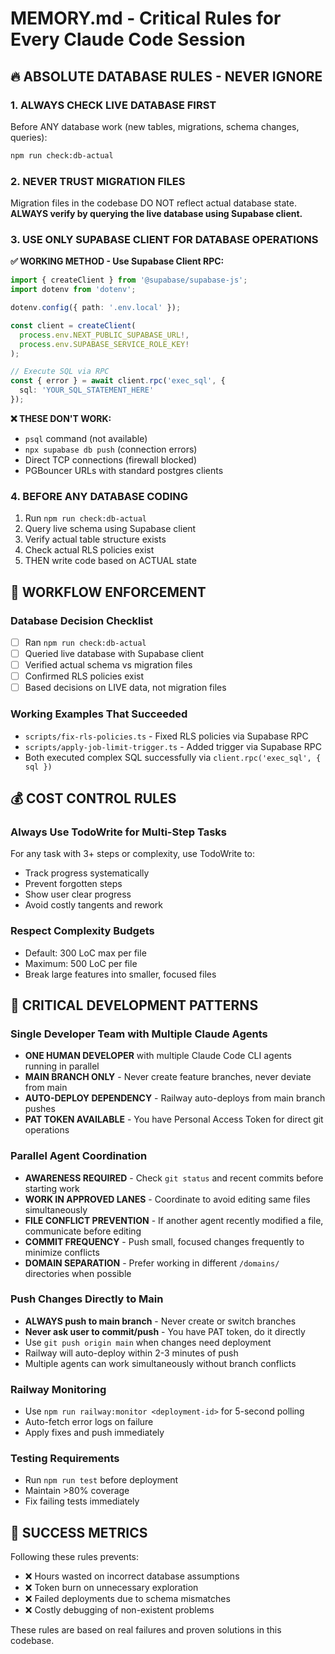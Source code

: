 # MEMORY.md - Critical Rules for Every Claude Code Session

## 🔥 ABSOLUTE DATABASE RULES - NEVER IGNORE

### 1. ALWAYS CHECK LIVE DATABASE FIRST
Before ANY database work (new tables, migrations, schema changes, queries):
```bash
npm run check:db-actual
```

### 2. NEVER TRUST MIGRATION FILES
Migration files in the codebase DO NOT reflect actual database state. 
**ALWAYS verify by querying the live database using Supabase client.**

### 3. USE ONLY SUPABASE CLIENT FOR DATABASE OPERATIONS
**✅ WORKING METHOD - Use Supabase Client RPC:**
```typescript
import { createClient } from '@supabase/supabase-js';
import dotenv from 'dotenv';

dotenv.config({ path: '.env.local' });

const client = createClient(
  process.env.NEXT_PUBLIC_SUPABASE_URL!,
  process.env.SUPABASE_SERVICE_ROLE_KEY!
);

// Execute SQL via RPC
const { error } = await client.rpc('exec_sql', {
  sql: 'YOUR_SQL_STATEMENT_HERE'
});
```

**❌ THESE DON'T WORK:**
- `psql` command (not available)
- `npx supabase db push` (connection errors)
- Direct TCP connections (firewall blocked)
- PGBouncer URLs with standard postgres clients

### 4. BEFORE ANY DATABASE CODING
1. Run `npm run check:db-actual`
2. Query live schema using Supabase client
3. Verify actual table structure exists
4. Check actual RLS policies exist
5. THEN write code based on ACTUAL state

## 🚨 WORKFLOW ENFORCEMENT

### Database Decision Checklist
- [ ] Ran `npm run check:db-actual`
- [ ] Queried live database with Supabase client
- [ ] Verified actual schema vs migration files
- [ ] Confirmed RLS policies exist
- [ ] Based decisions on LIVE data, not migration files

### Working Examples That Succeeded
- `scripts/fix-rls-policies.ts` - Fixed RLS policies via Supabase RPC
- `scripts/apply-job-limit-trigger.ts` - Added trigger via Supabase RPC
- Both executed complex SQL successfully via `client.rpc('exec_sql', { sql })`

## 💰 COST CONTROL RULES

### Always Use TodoWrite for Multi-Step Tasks
For any task with 3+ steps or complexity, use TodoWrite to:
- Track progress systematically
- Prevent forgotten steps
- Show user clear progress
- Avoid costly tangents and rework

### Respect Complexity Budgets
- Default: 300 LoC max per file
- Maximum: 500 LoC per file
- Break large features into smaller, focused files

## 🔧 CRITICAL DEVELOPMENT PATTERNS

### Single Developer Team with Multiple Claude Agents
- **ONE HUMAN DEVELOPER** with multiple Claude Code CLI agents running in parallel
- **MAIN BRANCH ONLY** - Never create feature branches, never deviate from main
- **AUTO-DEPLOY DEPENDENCY** - Railway auto-deploys from main branch pushes
- **PAT TOKEN AVAILABLE** - You have Personal Access Token for direct git operations

### Parallel Agent Coordination
- **AWARENESS REQUIRED** - Check `git status` and recent commits before starting work
- **WORK IN APPROVED LANES** - Coordinate to avoid editing same files simultaneously
- **FILE CONFLICT PREVENTION** - If another agent recently modified a file, communicate before editing
- **COMMIT FREQUENCY** - Push small, focused changes frequently to minimize conflicts
- **DOMAIN SEPARATION** - Prefer working in different `/domains/` directories when possible

### Push Changes Directly to Main
- **ALWAYS push to main branch** - Never create or switch branches
- **Never ask user to commit/push** - You have PAT token, do it directly
- Use `git push origin main` when changes need deployment
- Railway will auto-deploy within 2-3 minutes of push
- Multiple agents can work simultaneously without branch conflicts

### Railway Monitoring
- Use `npm run railway:monitor <deployment-id>` for 5-second polling
- Auto-fetch error logs on failure
- Apply fixes and push immediately

### Testing Requirements
- Run `npm run test` before deployment
- Maintain >80% coverage
- Fix failing tests immediately

## 🎯 SUCCESS METRICS

Following these rules prevents:
- ❌ Hours wasted on incorrect database assumptions
- ❌ Token burn on unnecessary exploration
- ❌ Failed deployments due to schema mismatches
- ❌ Costly debugging of non-existent problems

These rules are based on real failures and proven solutions in this codebase.